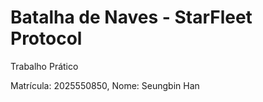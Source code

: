 # Batalha de Naves - StarFleet Protocol
Trabalho Prático

Matrícula: 2025550850, Nome: Seungbin Han
